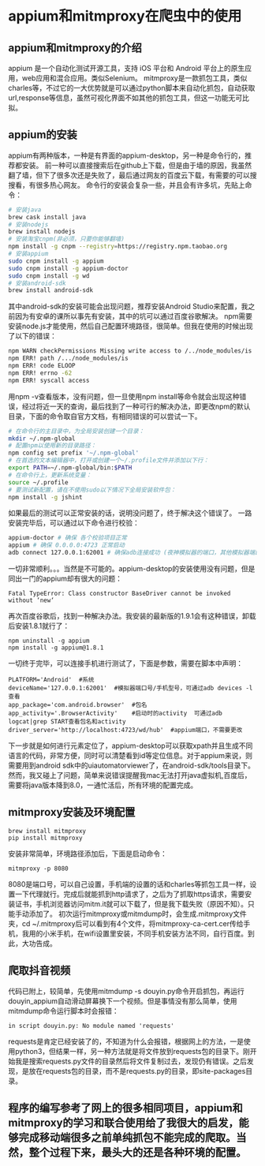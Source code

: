 # appium和mitmproxy在爬虫中的使用

## appium和mitmproxy的介绍
appium 是一个自动化测试开源工具，支持 iOS 平台和 Android 平台上的原生应用，web应用和混合应用。类似Selenium。 
mitmproxy是一款抓包工具，类似charles等，不过它的一大优势就是可以通过python脚本来自动化抓包，自动获取url,response等信息，虽然可视化界面不如其他的抓包工具，但这一功能无可比拟。 

## appium的安装
appium有两种版本，一种是有界面的appium-desktop，另一种是命令行的，推荐都安装。 
前一种可以直接搜索后在github上下载，但是由于墙的原因，我虽然翻了墙，但下了很多次还是失败了，最后通过网友的百度云下载，有需要的可以搜搜看，有很多热心网友。 
命令行的安装会复杂一些，并且会有许多坑，先贴上命令：
```bash
# 安装java
brew cask install java
# 安装nodejs 
brew install nodejs
# 安装淘宝cnpm(非必须，只要你能够翻墙)
npm install -g cnpm --registry=https://registry.npm.taobao.org
# 安装appium
sudo cnpm install -g appium
sudo cnpm install -g appium-doctor
sudo cnpm install -g wd
# 安装android-sdk
brew install android-sdk
```
其中android-sdk的安装可能会出现问题，推荐安装Android Studio来配置，我之前因为有安卓的课所以事先有安装，其中的坑可以通过百度谷歌解决。 
npm需要安装node.js才能使用，然后自己配置环境路径，很简单。但我在使用的时候出现了以下的错误：
```bash
npm WARN checkPermissions Missing write access to /../node_modules/is
npm ERR! path /.../node_modules/is
npm ERR! code ELOOP
npm ERR! errno -62
npm ERR! syscall access
```
用npm -v查看版本，没有问题，但一旦使用npm install等命令就会出现这种错误，经过将近一天的查询，最后找到了一种可行的解决办法，即更改npm的默认目录，下面的命令取自官方文档，有相同错误的可以尝试一下。
```bash
# 在命令行的主目录中，为全局安装创建一个目录：
mkdir ~/.npm-global
# 配置npm以使用新的目录路径：
npm config set prefix '~/.npm-global'
# 在首选的文本编辑器中，打开或创建一个~/.profile文件并添加以下行：
export PATH=~/.npm-global/bin:$PATH
# 在命令行上，更新系统变量：
source ~/.profile
# 要测试新配置，请在不使用sudo以下情况下全局安装软件包：
npm install -g jshint
```
如果最后的测试可以正常安装的话，说明没问题了，终于解决这个错误了。 
一路安装完毕后，可以通过以下命令进行校验：
```bash
appium-doctor # 确保 各个校验项目正常
appium # 确保 0.0.0.0:4723 正常启动
adb connect 127.0.0.1:62001 # 确保adb连接成功 (夜神模拟器的端口，其他模拟器端口自行查询)
```
一切非常顺利。。。当然是不可能的。appium-desktop的安装使用没有问题，但是同出一门的appium却有很大的问题：
```
Fatal TypeError: Class constructor BaseDriver cannot be invoked without ‘new‘
```
再次百度谷歌后，找到一种解决办法。我安装的最新版的1.9.1会有这种错误，卸载后安装1.8.1就行了：
```
npm uninstall -g appium
npm install -g appium@1.8.1
```
一切终于完毕，可以连接手机进行测试了，下面是参数，需要在脚本中声明：
```
PLATFORM='Android'  #系统
deviceName='127.0.0.1:62001'  #模拟器端口号/手机型号，可通过adb devices -l查看
app_package='com.android.browser'  #包名
app_activity='.BrowserActivity'    #启动时的activity  可通过adb logcat|grep START查看包名和activity
driver_server='http://localhost:4723/wd/hub'  #appium端口，不需要更改
```

下一步就是如何进行元素定位了，appium-desktop可以获取xpath并且生成不同语言的代码，非常方便，同时可以清楚看到id等定位信息。对于appium来说，则需要用到android sdk中的uiautomatorviewer了，在android-sdk/tools目录下。然而，我又碰上了问题，简单来说错误提醒我mac无法打开java虚拟机,百度后，需要将java版本降到8.0，一通忙活后，所有环境的配置完成。 


## mitmproxy安装及环境配置
```
brew install mitmproxy
pip install mitmproxy
```
安装非常简单，环境路径添加后，下面是启动命令：
```
mitmproxy -p 8080
```
8080是端口号，可以自己设置，手机端的设置的话和charles等抓包工具一样，设置一下代理就行。完成后就能抓到http请求了，之后为了抓取https请求，需要安装证书，手机浏览器访问mitm.it就可以下载了，但是我下载失败（原因不知）。只能手动添加了。
初次运行mitmproxy或mitmdump时，会生成.mitmproxy文件夹，cd ~/.mitmproxy后可以看到有4个文件，将mitmproxy-ca-cert.cer传给手机，我用的小米手机，在wifi设置里安装，不同手机安装方法不同，自行百度。到此，大功告成。



## 爬取抖音视频
代码已附上，较简单，先使用mitmdump -s douyin.py命令开启抓包，再运行douyin_appium自动滑动屏幕换下一个视频。但是事情没有那么简单，使用mitmdump命令运行脚本时会报错：
```
in script douyin.py: No module named 'requests'
```
requests是肯定已经安装了的，不知道为什么会报错，根据网上的方法，一是使用python3，但结果一样，另一种方法就是将文件放到requests包的目录下。刚开始我是搜索requests.py文件的目录然后将文件复制过去，发现仍有错误。之后发现，是放在requests包的目录，而不是requests.py的目录，即site-packages目录。

## 程序的编写参考了网上的很多相同项目，appium和mitmproxy的学习和联合使用给了我很大的启发，能够完成移动端很多之前单纯抓包不能完成的爬取。当然，整个过程下来，最头大的还是各种环境的配置。











